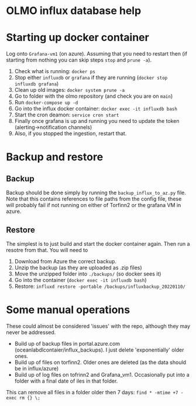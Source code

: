# OLMO influx database help


# Starting up docker container

Log onto `Grafana-vm1` (on azure). Assuming that you need to restart then (if starting from nothing you can skip steps `stop` and `prune -a`).

  1. Check what is running: `docker ps`
  2. Stop either `influxdb` or `grafana` if they are running (`docker stop influxdb grafana`)
  3. Clean up old images: `docker system prune -a`
  4. Go to folder with the olmo repository (and check you are on `main`)
  5. Run `docker-compose up -d`
  6. Go into the influx docker container: `docker exec -it influxdb bash`
  7. Start the cron deamon: `service cron start`
  8. Finally once grafana is up and running you need to update the token (alerting->notification channels)
  9. Also, if you stopped the ingestion, restart that.


# Backup and restore

## Backup

Backup should be done simply by running the `backup_influx_to_az.py` file. Note that this
contains references to file paths from the config file, these will probably fail if not running
on either of Torfinn2 or the grafana VM in azure.

## Restore

The simplest is to just build and start the docker container again. Then run a resotre from that. You will
need to

  1. Download from Azure the correct backup.
  2. Unzip the backup (as they are uploaded as .zip files)
  3. Move the unzipped folder into `./backups/` (so docker sees it)
  4. Go into the container (`docker exec -it influxdb bash`)
  5. Restore: `influxd restore -portable /backups/influxbackup_20220110/`

# Some manual operations

These could almost be considered 'issues' with the repo, although they may never be addressed.

 * Build up of backup files in portal.azure.com (oceanlabdlcontaier/influx_backups). I just delete 'exponentially' older ones.
 * Build up of files on torfinn2. Older ones are deleted (as the data should be in influx/azure)
 * Build up of log files on tofrinn2 and Grafana_vm1. Occasionally put into a folder with a final date of iles in that folder.

This can remove all files in a folder older then 7 days:
`find * -mtime +7 -exec rm {} \;`